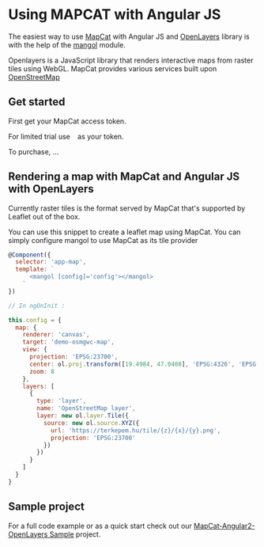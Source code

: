 # Using MAPCAT with Angular JS

The easiest way to use [MapCat](https://mapcat.com) with Angular JS and [OpenLayers](http://openlayers.org) library is with the help of the [mangol](https://github.com/fegyi001/mangol) module.

Openlayers is a JavaScript library that renders interactive maps from raster tiles using WebGL. 
MapCat provides various services built upon [OpenStreetMap](http://openstreetmap.org)

## Get started

First get your MapCat access token.

For limited trial use ``` ``` as your token.

To purchase, ...

## Rendering a map with MapCat and Angular JS with OpenLayers

Currently raster tiles is the format served by MapCat that's supported by Leaflet out of the box.

You can use this snippet to create a leaflet map using MapCat.
You can simply configure mangol to use MapCat as its tile provider

```js
@Component({
  selector: 'app-map',
  template: `
      <mangol [config]='config'></mangol>
    `
})

// In ngOnInit :

this.config = {
  map: {
    renderer: 'canvas',
    target: 'demo-osmgwc-map',
    view: {
      projection: 'EPSG:23700',
      center: ol.proj.transform([19.4984, 47.0408], 'EPSG:4326', 'EPSG:3857'),
      zoom: 8
    },
    layers: [
      {
        type: 'layer',
        name: 'OpenStreetMap layer',
        layer: new ol.layer.Tile({
          source: new ol.source.XYZ({
            url: 'https://terkepem.hu/tile/{z}/{x}/{y}.png',
            projection: 'EPSG:23700'
          })
        })
      }
    ]
  }
}
```

## Sample project

For a full code example or as a quick start check out our [MapCat-Angular2-OpenLayers Sample](https://github.com/MapCat-Com/mapcat-angular2-openlayers) project.





